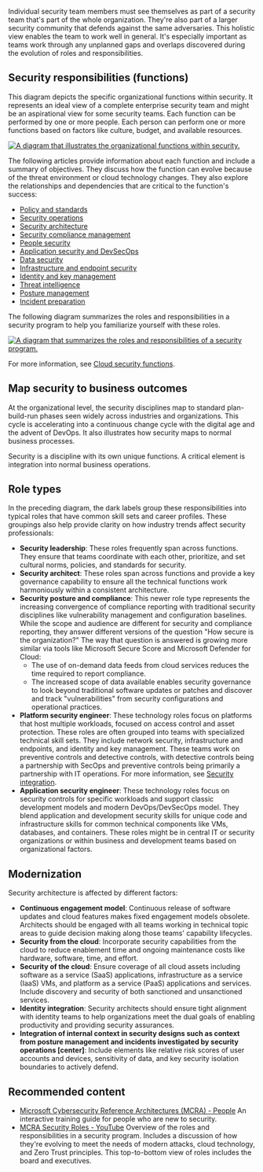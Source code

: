 
Individual security team members must see themselves as part of a security team that's part of the whole organization. They're also part of a larger security community that defends against the same adversaries. This holistic view enables the team to work well in general. It's especially important as teams work through any unplanned gaps and overlaps discovered during the evolution of roles and responsibilities.

## Security responsibilities (functions)

This diagram depicts the specific organizational functions within security. It represents an ideal view of a complete enterprise security team and might be an aspirational view for some security teams. Each function can be performed by one or more people. Each person can perform one or more functions based on factors like culture, budget, and available resources.

[![A diagram that illustrates the organizational functions within security.](https://learn.microsoft.com/en-us/training/modules/cloud-adoption-framework-security/media/security-organizational-functions.png)](https://learn.microsoft.com/en-us/training/modules/cloud-adoption-framework-security/media/security-organizational-functions.png#lightbox)

The following articles provide information about each function and include a summary of objectives. They discuss how the function can evolve because of the threat environment or cloud technology changes. They also explore the relationships and dependencies that are critical to the function's success:

- [Policy and standards](https://learn.microsoft.com/en-us/azure/cloud-adoption-framework/organize/cloud-security-policy-standards)
- [Security operations](https://learn.microsoft.com/en-us/azure/cloud-adoption-framework/organize/cloud-security-operations-center)
- [Security architecture](https://learn.microsoft.com/en-us/azure/cloud-adoption-framework/organize/cloud-security-architecture)
- [Security compliance management](https://learn.microsoft.com/en-us/azure/cloud-adoption-framework/organize/cloud-security-compliance-management)
- [People security](https://learn.microsoft.com/en-us/azure/cloud-adoption-framework/organize/cloud-security-people)
- [Application security and DevSecOps](https://learn.microsoft.com/en-us/azure/cloud-adoption-framework/organize/cloud-security-application-security-devsecops)
- [Data security](https://learn.microsoft.com/en-us/azure/cloud-adoption-framework/organize/cloud-security-data-security)
- [Infrastructure and endpoint security](https://learn.microsoft.com/en-us/azure/cloud-adoption-framework/organize/cloud-security-infrastructure-endpoint)
- [Identity and key management](https://learn.microsoft.com/en-us/azure/cloud-adoption-framework/organize/cloud-security-identity-keys)
- [Threat intelligence](https://learn.microsoft.com/en-us/azure/cloud-adoption-framework/organize/cloud-security-threat-intelligence)
- [Posture management](https://learn.microsoft.com/en-us/azure/cloud-adoption-framework/organize/cloud-security-posture-management)
- [Incident preparation](https://learn.microsoft.com/en-us/azure/cloud-adoption-framework/organize/cloud-security-incident-preparation)

The following diagram summarizes the roles and responsibilities in a security program to help you familiarize yourself with these roles.

[![A diagram that summarizes the roles and responsibilities of a security program.](https://learn.microsoft.com/en-us/training/modules/cloud-adoption-framework-security/media/security-roles-responsibilities.png)](https://learn.microsoft.com/en-us/training/modules/cloud-adoption-framework-security/media/security-roles-responsibilities.png#lightbox)

For more information, see [Cloud security functions](https://learn.microsoft.com/en-us/azure/cloud-adoption-framework/organize/cloud-security).

## Map security to business outcomes

At the organizational level, the security disciplines map to standard plan-build-run phases seen widely across industries and organizations. This cycle is accelerating into a continuous change cycle with the digital age and the advent of DevOps. It also illustrates how security maps to normal business processes.

Security is a discipline with its own unique functions. A critical element is integration into normal business operations.

## Role types

In the preceding diagram, the dark labels group these responsibilities into typical roles that have common skill sets and career profiles. These groupings also help provide clarity on how industry trends affect security professionals:

- **Security leadership**: These roles frequently span across functions. They ensure that teams coordinate with each other, prioritize, and set cultural norms, policies, and standards for security.
- **Security architect**: These roles span across functions and provide a key governance capability to ensure all the technical functions work harmoniously within a consistent architecture.
- **Security posture and compliance**: This newer role type represents the increasing convergence of compliance reporting with traditional security disciplines like vulnerability management and configuration baselines. While the scope and audience are different for security and compliance reporting, they answer different versions of the question "How secure is the organization?" The way that question is answered is growing more similar via tools like Microsoft Secure Score and Microsoft Defender for Cloud:
    - The use of on-demand data feeds from cloud services reduces the time required to report compliance.
    - The increased scope of data available enables security governance to look beyond traditional software updates or patches and discover and track "vulnerabilities" from security configurations and operational practices.
- **Platform security engineer**: These technology roles focus on platforms that host multiple workloads, focused on access control and asset protection. These roles are often grouped into teams with specialized technical skill sets. They include network security, infrastructure and endpoints, and identity and key management. These teams work on preventive controls and detective controls, with detective controls being a partnership with SecOps and preventive controls being primarily a partnership with IT operations. For more information, see [Security integration](https://learn.microsoft.com/en-us/azure/cloud-adoption-framework/secure/security-integration).
- **Application security engineer**: These technology roles focus on security controls for specific workloads and support classic development models and modern DevOps/DevSecOps model. They blend application and development security skills for unique code and infrastructure skills for common technical components like VMs, databases, and containers. These roles might be in central IT or security organizations or within business and development teams based on organizational factors.

## Modernization

Security architecture is affected by different factors:

- **Continuous engagement model**: Continuous release of software updates and cloud features makes fixed engagement models obsolete. Architects should be engaged with all teams working in technical topic areas to guide decision making along those teams' capability lifecycles.
- **Security from the cloud**: Incorporate security capabilities from the cloud to reduce enablement time and ongoing maintenance costs like hardware, software, time, and effort.
- **Security of the cloud**: Ensure coverage of all cloud assets including software as a service (SaaS) applications, infrastructure as a service (IaaS) VMs, and platform as a service (PaaS) applications and services. Include discovery and security of both sanctioned and unsanctioned services.
- **Identity integration**: Security architects should ensure tight alignment with identity teams to help organizations meet the dual goals of enabling productivity and providing security assurances.
- **Integration of internal context in security designs such as context from posture management and incidents investigated by security operations [center]**: Include elements like relative risk scores of user accounts and devices, sensitivity of data, and key security isolation boundaries to actively defend.

## Recommended content

- [Microsoft Cybersecurity Reference Architectures (MCRA) - People](https://aka.ms/MCRA-IG-People) An interactive training guide for people who are new to security.
- [MCRA Security Roles - YouTube](https://www.youtube.com/watch?v=GlqjvlX93gY&list=PLtVMyW0H7aiOQwZSsn2d-tg2z729ce1BZ&index=13) Overview of the roles and responsibilities in a security program. Includes a discussion of how they're evolving to meet the needs of modern attacks, cloud technology, and Zero Trust principles. This top-to-bottom view of roles includes the board and executives.